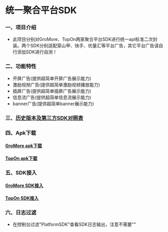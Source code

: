 # 统一聚合平台SDK

### 一、项目介绍
* 此项目分别对GroMore、TopOn两家聚合平台SDK进行统一api标准二次封装。两个SDK分别适配穿山甲、快手、优量汇等平台广告，其它平台广告请自行添加SDK进行自测！
### 二、功能特性
* 开屏广告(提供超简单开屏广告展示能力)
* 激励视频广告(提供超简单激励视频播放能力)
* 插屏广告(提供超简单插屏广告展示能力)
* 信息流广告(提供超简单信息流展示能力)
* banner广告(提供超简单banner展示能力)

### 三、[历史版本及第三方SDK对照表][1]
[1]:https://github.com/hty527/advert/wiki/Version "历史版本及第三方SDK对照表"

### 四、Apk下载
#### [GroMore apk下载][2]
[2]:https://github.com/hty527/advert/releases "GroMore apk下载"

#### [TopOn apk下载][3]
[3]:https://github.com/hty527/advert/releases "TopOn apk下载"

### 五、SDK接入
#### [GroMore SDK接入][4]
[4]:https://github.com/hty527/advert/wiki/GroMoreHome "GroMore SDK接入"

#### [TopOn SDK接入][5]
[5]:https://github.com/hty527/advert/wiki/TopOnHome "TopOn SDK接入"

### 六、日志过滤
* 在控制台过滤"PlatformSDK"查看SDK日志输出，注意不需要""